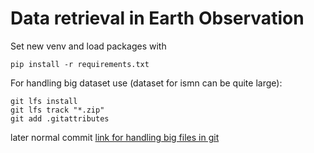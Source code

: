 # Data retrieval in Earth Observation

Set new venv and load packages with 
```
pip install -r requirements.txt
```

For handling big dataset use (dataset for ismn can be quite large):
```
git lfs install
git lfs track "*.zip"
git add .gitattributes
```
later normal commit
[link for handling big files in git](https://git-lfs.com/)